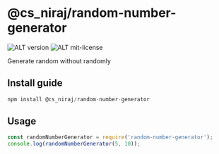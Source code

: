 # @cs_niraj/random-number-generator


![ALT version](https://img.shields.io/badge/npm-v1.0.0.1-blue)
![ALT mit-license](https://img.shields.io/github/license/Nirajsah17/random-number-generator)

Generate random without randomly

## Install guide

```javascript
npm install @cs_niraj/random-number-generator
```

## Usage

```javascript
const randomNumberGenerator = require('random-number-generator');
console.log(randomNumberGenerator(5, 10));
```
